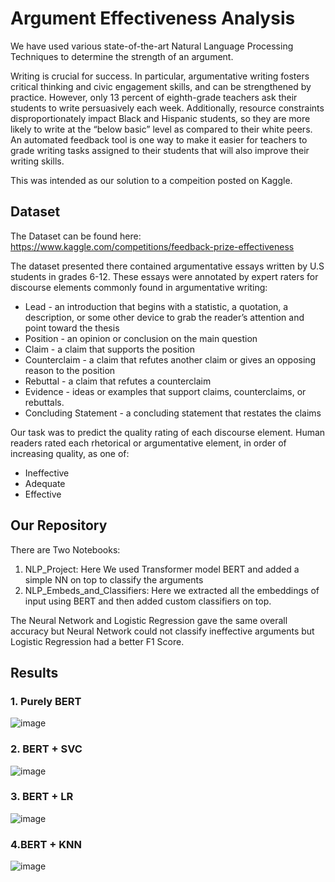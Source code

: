 # Argument Effectiveness Analysis
We have used various state-of-the-art Natural Language Processing Techniques to determine the strength of an argument.

Writing is crucial for success. In particular, argumentative writing fosters critical thinking and civic engagement skills, and can be strengthened by practice. However, only 13 percent of eighth-grade teachers ask their students to write persuasively each week. Additionally, resource constraints disproportionately impact Black and Hispanic students, so they are more likely to write at the “below basic” level as compared to their white peers. An automated feedback tool is one way to make it easier for teachers to grade writing tasks assigned to their students that will also improve their writing skills.

This was intended as our solution to a compeition posted on Kaggle. 

## Dataset
The Dataset can be found here: https://www.kaggle.com/competitions/feedback-prize-effectiveness

The dataset presented there contained argumentative essays written by U.S students in grades 6-12. These essays were annotated by expert raters for discourse elements commonly found in argumentative writing:

* Lead - an introduction that begins with a statistic, a quotation, a description, or some other device to grab the reader’s attention and point toward the thesis
* Position - an opinion or conclusion on the main question
* Claim - a claim that supports the position
* Counterclaim - a claim that refutes another claim or gives an opposing reason to the position
* Rebuttal - a claim that refutes a counterclaim
* Evidence - ideas or examples that support claims, counterclaims, or rebuttals.
* Concluding Statement - a concluding statement that restates the claims

Our task was to predict the quality rating of each discourse element. Human readers rated each rhetorical or argumentative element, in order of increasing quality, as one of:

* Ineffective
* Adequate
* Effective

## Our Repository
There are Two Notebooks:
1. NLP_Project: Here We used Transformer model BERT and added a simple NN on top to classify the arguments
2. NLP_Embeds_and_Classifiers: Here we extracted all the embeddings of input using BERT and then added custom classifiers on top.

The Neural Network and Logistic Regression gave the same overall accuracy but Neural Network could not classify ineffective arguments but Logistic Regression had a better F1 Score.

## Results
### 1. Purely BERT
![image](https://github.com/omkmorendha/Argument-Effectiveness-Analysis/assets/17925053/b47a34f0-1931-4067-9f16-e3879fd9f59e)

### 2. BERT + SVC
  ![image](https://github.com/omkmorendha/Argument-Effectiveness-Analysis/assets/17925053/c9bb36bc-bd48-4253-94f4-a1582b35677e)
  
### 3. BERT + LR
  ![image](https://github.com/omkmorendha/Argument-Effectiveness-Analysis/assets/17925053/02951cb7-99fb-44e0-81ba-0a816216e2e5)

### 4.BERT + KNN
  ![image](https://github.com/omkmorendha/Argument-Effectiveness-Analysis/assets/17925053/e165eadd-9ce2-4877-b0d3-66c01a3b76ec)
